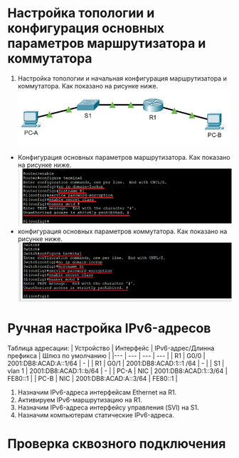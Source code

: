 # Настройка топологии и конфигурация основных параметров маршрутизатора и коммутатора
1. Настройка топологии и начальная конфигурация маршрутизатора и коммутатора. Как показано на рисунке ниже.
![](https://github.com/devops-user/otus/blob/main/homeworks/homework_08/images/topology.png)
  * Конфигурация основных параметров маршрутизатора. Как показано на рисунке ниже.
![](https://github.com/devops-user/otus/raw/main/homeworks/homework_08/images/base_cfg_router.png)
  * конфигурация основных параметров коммутатора. Как показано на рисунке ниже.
![](https://github.com/devops-user/otus/raw/main/homeworks/homework_02/images/base_cfg.png)

# Ручная настройка IPv6-адресов
Таблица адресации:
| Устройство | Интерфейс | IPv6-адрес/Длинна префикса | Шлюз по умолчанию |
|--- | --- | --- | --- |
| R1 | G0/0 | 2001:DB8:ACAD:A::1/64 | - |
| R1 | G0/1 | 2001:DB8:ACAD:1::1 /64 | - |
| S1 | vlan 1 | 2001:DB8:ACAD:1::b/64 | - |
| PC-A | NIC | 2001:DB8:ACAD:1::3/64 | FE80::1 |
| PC-B | NIC | 2001:DB8:ACAD:A::3/64 | FE80::1 |

1. Назначим IPv6-адреса интерфейсам Ethernet на R1.
2. Активируем IPv6-маршрутизацию на R1.
3. Назначим IPv6-адреса интерфейсу управления (SVI) на S1.
4. Назначим компьютерам статические IPv6-адреса.

# Проверка сквозного подключения
